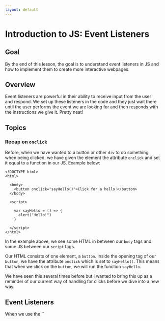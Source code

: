 ```yaml
---
layout: default
---
```


# Introduction to JS: Event Listeners

## Goal

By the end of this lesson, the goal is to understand event listeners in JS and how to implement them to create more interactive webpages.

## Overview

Event listeners are powerful in their ability to receive input from the user and respond. We set up these listeners in the code and they just wait there until the user performs the event we are looking for and then responds with the instructions we give it. Pretty neat!

## Topics

### Recap on `onclick`

Before, when we have wanted to a button or other `div` to do something when being clicked, we have given the element the attribute `onclick` and set it equal to a function in our JS. Example below:

```
<!DOCTYPE html>
<html>

  <body>
    <button onclick="sayHello()">Click for a hello!</button>
  </body>

  <script>

    var sayHello = () => {
      alert("Hello!")
    }

  </script>
</html>
```

In the example above, we see some HTML in between our `body` tags and some JS between our `script` tags. 

Our HTML consists of one element, a `button`. Inside the opening tag of our `button`, we have the attribute `onclick` which is set to `sayHello()`. This means that when we click on the `button`, we will run the function `sayHello`.

We have seen this several times before but I wanted to bring this up as a reminder of our current way of handling for clicks before we dive into a new way.

## Event Listeners

When we use the ``